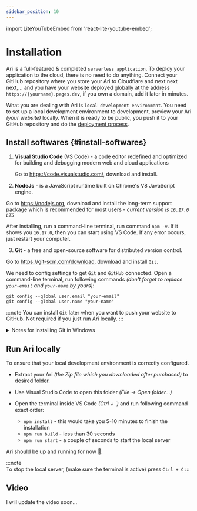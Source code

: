 ```yaml
---
sidebar_position: 10
---
```


import LiteYouTubeEmbed from 'react-lite-youtube-embed';

# Installation

Ari is a full-featured & completed `serverless application`. To deploy your application to the cloud, there is no need to do anything. Connect your GitHub repository where you store your Ari to Cloudflare and next next next,... and you have your website deployed globally at the address `https://{yourname}.pages.dev`, if you own a domain, add it later in minutes.

What you are dealing with Ari is `local development environment`. You need to set up a local development environment to development, preview your Ari *(your website)* locally. When it is ready to be public, you push it to your GitHub repository and do the [deployment process](../guides/deployment.md).

## Install softwares {#install-softwares}

1. **Visual Studio Code** (VS Code) - a code editor redefined and optimized for building and debugging modern web and cloud applications

    Go to https://code.visualstudio.com/, download and install.

2. **NodeJs** - is a JavaScript runtime built on Chrome's V8 JavaScript engine.

  Go to https://nodejs.org, download and install the long-term support package which is recommended for most users - *current version is `16.17.0 LTS`*

  After installing, run a command-line terminal, run command `npm -v`. If it shows you `16.17.0`, then you can start using VS Code. If any error occurs, just restart your computer.

3. **Git** - a free and open-source software for distributed version control.

  Go to https://git-scm.com/download, download and install `Git`.

  We need to config settings to get `Git` and `GitHub` connected. Open a command-line terminal, run following commands *(don't forget to replace `your-email` and `your-name` by yours)*:

  ```
  git config --global user.email "your-email"
  git config --global user.name "your-name"
  ```

  :::note
  You can install `Git` later when you want to push your website to GitHub. Not required if you just run Ari locally.
  :::

<details>
<summary>Notes for installing Git in Windows</summary>

- Select Destination Location => keep default settings
- Select Components => keep default settings
- Select Start Menu Folder => keep default settings
- Choosing the default editor used by Git => Choose `Use Visual Studio Code as Git's default editor`
- Adjusting the name of the initial branch in new repositories => keep default settings
- Adjusting your PATH environment => keep default settings
- Choosing the SSH executable => keep default settings
- Choosing HTTPS transport backend => keep default settings
- Configuring the line ending conversions => Choose: `Checkout as-is, commit Unix-style line endings`
- Configuring the terminal emulator to use with Git Bash => keep default settings
- Choose the default behavior of "git pull" => keep default settings
- Choose a credential helper => keep default settings
- Configuring extra options => keep default settings
- Configuring experimental options => keep default settings

</details>

## Run Ari locally

To ensure that your local development environment is correctly configured.

- Extract your Ari *(the Zip file which you downloaded after purchased)* to desired folder.
- Use Visual Studio Code to open this folder *(File -> Open folder...)*
- Open the terminal inside VS Code *(Ctrl + `)*  and run following command exact order:

  * `npm install` - this would take you 5-10 minutes to finish the installation
  * `npm run build` - less than 30 seconds
  * `npm run start` - a couple of seconds to start the local server

Ari should be up and running for now 🎉.

:::note  
To stop the local server, (make sure the terminal is active) press `Ctrl + C`
:::

## Video

I will update the video soon...